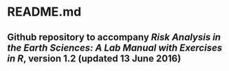 # README.md

## Github repository to accompany *Risk Analysis in the Earth Sciences: A Lab Manual with Exercises in R*, version 1.2 (updated 13 June 2016)

